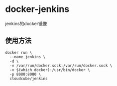 # docker-jenkins
jenkins的docker镜像

## 使用方法  

```
docker run \
  --name jenkins \
  -d \
  -v /var/run/docker.sock:/var/run/docker.sock \
  -v $(which docker):/usr/bin/docker \
  -p 8080:8080 \
  cloudcube/jenkins
```

